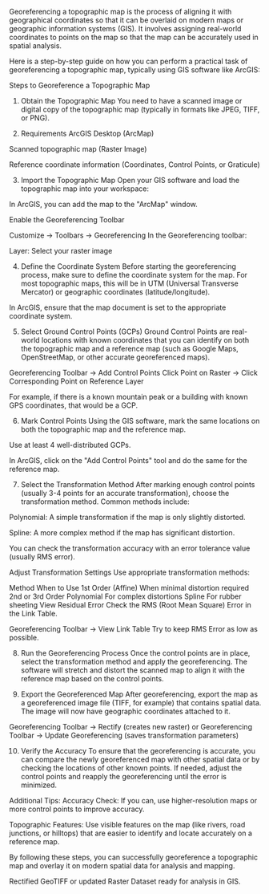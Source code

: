 Georeferencing a topographic map is the process of aligning it with geographical coordinates so that it can be overlaid on modern maps or geographic information systems (GIS). It involves assigning real-world coordinates to points on the map so that the map can be accurately used in spatial analysis.

Here is a step-by-step guide on how you can perform a practical task of georeferencing a topographic map, typically using GIS software like ArcGIS:

Steps to Georeference a Topographic Map
1. Obtain the Topographic Map
You need to have a scanned image or digital copy of the topographic map (typically in formats like JPEG, TIFF, or PNG).

2. Requirements
ArcGIS Desktop (ArcMap)

Scanned topographic map (Raster Image)

Reference coordinate information (Coordinates, Control Points, or Graticule)

3. Import the Topographic Map
Open your GIS software and load the topographic map into your workspace:


In ArcGIS, you can add the map to the "ArcMap" window.

Enable the Georeferencing Toolbar

Customize → Toolbars → Georeferencing
In the Georeferencing toolbar:

Layer: Select your raster image



4. Define the Coordinate System
Before starting the georeferencing process, make sure to define the coordinate system for the map. For most topographic maps, this will be in UTM (Universal Transverse Mercator) or geographic coordinates (latitude/longitude).

In ArcGIS, ensure that the map document is set to the appropriate coordinate system.

5. Select Ground Control Points (GCPs)
Ground Control Points are real-world locations with known coordinates that you can identify on both the topographic map and a reference map (such as Google Maps, OpenStreetMap, or other accurate georeferenced maps).

Georeferencing Toolbar → Add Control Points
Click Point on Raster → Click Corresponding Point on Reference Layer

For example, if there is a known mountain peak or a building with known GPS coordinates, that would be a GCP.

6. Mark Control Points
Using the GIS software, mark the same locations on both the topographic map and the reference map.

Use at least 4 well-distributed GCPs.



In ArcGIS, click on the "Add Control Points" tool and do the same for the reference map.

7. Select the Transformation Method
After marking enough control points (usually 3-4 points for an accurate transformation), choose the transformation method. Common methods include:

Polynomial: A simple transformation if the map is only slightly distorted.

Spline: A more complex method if the map has significant distortion.

You can check the transformation accuracy with an error tolerance value (usually RMS error).

Adjust Transformation Settings
Use appropriate transformation methods:

Method	When to Use
1st Order (Affine)	When minimal distortion required
2nd or 3rd Order Polynomial	For complex distortions
Spline	For rubber sheeting
View Residual Error
Check the RMS (Root Mean Square) Error in the Link Table.


Georeferencing Toolbar → View Link Table
Try to keep RMS Error as low as possible.


8. Run the Georeferencing Process
Once the control points are in place, select the transformation method and apply the georeferencing. The software will stretch and distort the scanned map to align it with the reference map based on the control points.

9. Export the Georeferenced Map
After georeferencing, export the map as a georeferenced image file (TIFF, for example) that contains spatial data. The image will now have geographic coordinates attached to it.

Georeferencing Toolbar → Rectify (creates new raster)
or
Georeferencing Toolbar → Update Georeferencing (saves transformation parameters)

10. Verify the Accuracy
To ensure that the georeferencing is accurate, you can compare the newly georeferenced map with other spatial data or by checking the locations of other known points. If needed, adjust the control points and reapply the georeferencing until the error is minimized.

Additional Tips:
Accuracy Check: If you can, use higher-resolution maps or more control points to improve accuracy.

Topographic Features: Use visible features on the map (like rivers, road junctions, or hilltops) that are easier to identify and locate accurately on a reference map.

By following these steps, you can successfully georeference a topographic map and overlay it on modern spatial data for analysis and mapping.

Rectified GeoTIFF or updated Raster Dataset ready for analysis in GIS.

